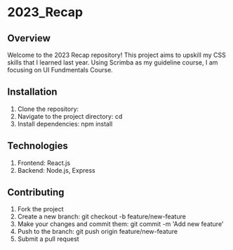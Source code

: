 # 2023_Recap

## Overview
Welcome to the 2023 Recap repository! This project aims to upskill my CSS skills that I learned last year. Using Scrimba as my guideline course, I am focusing on UI Fundmentals Course.
   
## Installation
1. Clone the repository: 
2. Navigate to the project directory: cd 
3. Install dependencies: npm install

## Technologies
1. Frontend: React.js
2. Backend: Node.js, Express


## Contributing
1. Fork the project
2. Create a new branch: git checkout -b feature/new-feature
3. Make your changes and commit them: git commit -m 'Add new feature'
4. Push to the branch: git push origin feature/new-feature
5. Submit a pull request

